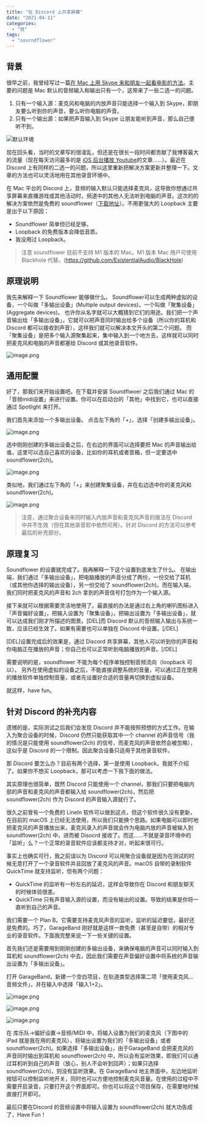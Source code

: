 ```yaml
---
title: "在 Discord 上共享屏幕"
date: "2021-04-11"
categories: 
  - "技"
tags: 
  - "sourndflower"
---
```


## 背景

很早之前，我曾经写过一篇[在 Mac 上用 Skype 来和朋友一起看电影的方法](https://catbaron.com/blog/?p=338)。主要的问题是 Mac 默认的音频输入和输出只有一个，这带来了一些二选一的问题。

1. 只有一个输入源：麦克风和电脑的内放声音只能选择一个输入到 Skype，即朋友要么听到你的声音，要么听你电脑的声音。
2. 只有一个输出源：如果把声音输入到 Skype 让朋友能听到声音，那么自己便听不到。

![默认环境](https://i.loli.net/2021/04/12/uaCxorecWSDG9iB.png)

现在回头看，当时的文章写的很凌乱，但还是在很长一段时间都贡献了我博客最大的流量（现在每天访问最多的是 [iOS 后台播放 Youtube](https://catbaron.com/blog/?p=1736)的文章……）。最近在 Discord 上有同样的二选一的问题，所以这里重新把解决方案更新并整理一下。文章的方法也可以灵活地用在其他录音环境中。

在 Mac 平台的 Discord 上，音频的输入默认只能选择麦克风，这导致你想通过共享屏幕来直播游戏或其他活动时，频道中的其他人无法听到电脑的声音。这次的的解决方案依然是免费的 soundflower（[下载地址](https://github.com/mattingalls/Soundflower/releases)）。不用更强大的 Loopback 主要是出于以下原因：

- Soundflower 简单但已经足够。
- Loopback 的免费版本会降低音质。
- 我没用过 Loopback。

> 注意 soundflower 目前不支持 M1 版本的 Mac。M1 版本 Mac 用户可使用 Blackhole 代替。(https://github.com/ExistentialAudio/BlackHole)

## 原理说明

我先来解释一下 Soundflower 能够做什么。 Soundflower可以生成两种虚拟的设备，一个叫做「多输出设备」(Multiple output devices)，一个叫做「聚集设备」(Aggregate devices)。 也许你从名字就可以大概猜到它们的用途。我们把一个声音输出给「多输出设备」，它就可以把声音同时输出给多个设备（所以你的耳机和 Discord 都可以接收到声音），这样我们就可以解决本文开头的第二个问题。 而「聚集设备」是把多个输入源聚集起来，集中输入到一个地方去，这样就可以同时把麦克风和电脑的声音都塞给 Discord 或其他录音软件。

![image.png](https://i.loli.net/2021/04/12/wCJ3FN1cAEGZqmD.png)

## 通用配置

好了，那我们来开始设置吧。在下载并安装 Soundflwoer 之后我们通过 Mac 的「音频midi设置」来进行设置。你可以在启动台的「其他」中找到它，也可以直接通过 Spotlight 来打开。

我们首先来添加一个多输出设备。 点击左下角的「+」，选择「创建多输出设备」。

![image.png](https://i.loli.net/2021/04/12/mCGMknNf6rodVKe.png)

选中刚刚创建的多输出设备之后，在右边的界面可以选择要把 Mac 的声音输出给谁。这里可以选自己喜欢的设备，比如你的耳机或者音箱，但一定要选中 soundflower(2ch)。

![image.png](https://i.loli.net/2021/04/12/SiOYJHReyxw4U1A.png)

类似地，我们通过左下角的「+」来创建聚集设备，并在右边选中你的麦克风和soundflower(2ch)。

![image.png](https://i.loli.net/2021/04/12/21m5psdMZAQP7g4.png)

> 注意，通过聚合设备来同时输入内放声音和麦克风声音的做法在 Discord 中并不生效（但在其他录音软中依然可用）。针对 Discord 的方法可以参考最后的补充部分。

## 原理复习

Soundflower 的设置就完成了。我再解释一下这个设置到底发生了什么。 在输出端，我们通过「多输出设备」，把电脑播放的声音分成了两份，一份交给了耳机（或其他你选择的输出设备），另一份交给了 soundflower(2ch)。而在输入端，我们同时把麦克风的声音和 2ch 拿到的声音信号打包作为一个输入源。

接下来就可以根据需要灵活地使用了。最直接的办法是通过右上角的喇叭图标进入「声音偏好设置」，把输入设置为「聚集设备」，把输出设置为「多输出设备」，就可以达成我们刚才所描述的图景。\[DEL\]而 Discord 默认的音频输入输出与系统一致，应该已经生效了。如果有需要也可以单独在 Discord 中设置。\[/DEL\]

\[DEL\]设置完成后的效果是，通过 Discord 共享屏幕，其他人可以听到你的声音和你电脑正在播放的声音；你自己也可以正常听到电脑播放的声音。\[/DEL\]

需要说明的是，soundflower 不能为每个程序单独控制音频流向（loopback 可以）。 另外在使用虚拟的设备之后，不能直接调整系统的音量，可以通过正在使用的播放软件单独控制音量，或者先设置好合适的音量再切换到虚拟设备。

就这样，have fun。

## 针对 Discord 的补充内容

遗憾的是，实际测试之后我们会发现 Discord 并不能按照预想的方式工作。在输入为聚合设备的时候，Discord 仍然只能获取其中一个 channel 的声音信号（我的情况是只能使用 soundflower(2ch) 的信号，而麦克风的声音依然会被忽略），这似乎是 Discord 的一个限制。因此聚合设备只适用于其他录音软件。

那 Discord 要怎么办？目前有两个选择，第一是使用 Loopback，我就不介绍了。如果你不想买 Loopback，那可以考虑一下我下面的做法。

其实原理也很简单，既然 Discord 只能使用一个 channel，那我们只要把电脑内部的声音和麦克风的声音都输入给 soundflower(2ch)，然后把 soundflower(2ch) 作为 Discord 的声音输入源就行了。

很久之前曾有一个免费的 LineIn 软件可以做到这点，但这个软件很久没有更新，在目前的 macOS 上已经无法使用，所以我们只能换个思路。如果电脑可以即时地把麦克风的声音播放出来，麦克风录入的声音就会作为电脑内放的声音被输入到 soundflower(2ch) 中，进而被 Disocrd 接收了。而这……不就是录音环境中的「监听」么？一个正常的录音软件应该都支持才对，听起来很可行。

事实上也确实可行，我之前误以为 Discord 可以用聚合设备就是因为在测试的时候无意打开了一个录音软件并且回放了麦克风的声音。macOS 自带的录制软件 QuickTime 就支持监听，但有两个问题：

- QuickTime 的监听有一秒左右的延迟，这样会导致你在 Discord 和朋友聊天的时候体验很差。
- QuickTime 只有声音输入源的设置，而没有输出的设置。导致的结果是你将一直听到自己的声音。

我们需要一个 Plan B。它需要支持麦克风声音的监听，监听的延迟要低，最好还是免费的。巧了，GarageBand 刚好就是这样一款免费（甚至是自带）的相对专业的录音软件。下面我完整来说一下一些关键的设置。

首先我们还是需要用到刚刚创建的多输出设备，来确保电脑的声音可以同时输入到耳机和 soundflower(2ch) 中去，因此我们需要在声音偏好设置中将系统的声音输出设置为「多输出设备」。

打开 GarageBand，新建一个空白项目，在轨道类型选择第二项「使用麦克风...音频文件」，并在输入中选择「输入1+2」。

![image.png](https://i.loli.net/2021/04/14/cia7wGvljPNICoE.png)

![image.png](https://i.loli.net/2021/04/14/pnZi8QDwsbjXB6J.png)

![image.png](https://i.loli.net/2021/04/14/KY8tOC6UfFwIDGa.png)

在 库乐队->偏好设置->音频/MIDI 中，将输入设置为我们的麦克风（下图中的 iPad 就是我在用的麦克风），将输出设置为我们的「多输出设备」或者 soundflower(2ch)。如果选择「多输出设备」，由于GarageBand 会把麦克风的声音同时输出到耳机和 soundflower(2ch) 中，所以会有监听效果，即我们可以通过耳机听到自己的声音（放心，别人不会听到回声）；如果只选择 soundflower(2ch)，则没有监听效果。在 GarageBand 地主界面中，左边地监听按钮可以控制监听地开关，同时也可以方便地控制麦克风音量。在使用的过程中不需要开启录音，只要打开这个界面即可。你也可以将这个项目保存，在需要地时候直接打开即可。

最后只要在Discord 的音频设置中将输入设置为 soundflower(2ch) 就大功告成了，Have Fun！
